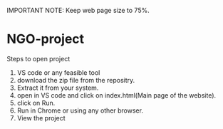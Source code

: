 IMPORTANT NOTE: Keep web page size to 75%.
# NGO-project
Steps to open project
1. VS code or any feasible tool
2. download the zip file from the repositry.
3. Extract it from your system.
4. open in VS code and click on index.html(Main page of the website).
5. click on Run.
6. Run in Chrome or using any other browser.
7. View the project
